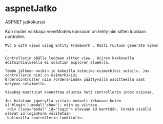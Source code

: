 # aspnetJatko
ASPNET jatkokurssi

Kun model vaikkapa viewModels kansioon on tehty niin sitten luodaan controller.

    MVC 5 with views using Entity Framework . Rasti ruutuun generate views .

    Controllerin päälle luodaan sitten view . Hiiren kakkosella editointialueella ei solution explorer alueella.

    Tämän jälkeen voikin jo kokeilla toimiiko esimerkiksi selailu. Jos controllerin nimi on esimerkikisi
    OrdersController niin /orders/index päättyvällä osoitteella saat näkymän selaimelle.

    Viewbag muuttujat kannattaa alustaa heti controllerin index osiossa.

    Jos halutaan jquerylla viitata modaali ikkunaan kuten  $('#login').modal('show'); niin se viittaa
     <div class="modal" id="login"> olevaan id kenttään. Formin sisällä olevat id loginForm välitetään
     buttonilla controllerin funktiolle.
